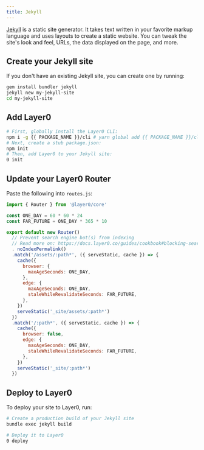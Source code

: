 ```yaml
---
title: Jekyll
---
```


[Jekyll](https://jekyllrb.com/) is a static site generator. It takes text written in your favorite markup language and uses layouts to create a static website. You can tweak the site's look and feel, URLs, the data displayed on the page, and more.

## Create your Jekyll site

If you don't have an existing Jekyll site, you can create one by running:

```bash
gem install bundler jekyll
jekyll new my-jekyll-site
cd my-jekyll-site
```

## Add Layer0

```bash
# First, globally install the Layer0 CLI:
npm i -g {{ PACKAGE_NAME }}/cli # yarn global add {{ PACKAGE_NAME }}/cli
# Next, create a stub package.json:
npm init
# Then, add Layer0 to your Jekyll site:
0 init
```

## Update your Layer0 Router

Paste the following into `routes.js`:

```js
import { Router } from '@layer0/core'

const ONE_DAY = 60 * 60 * 24
const FAR_FUTURE = ONE_DAY * 365 * 10

export default new Router()
  // Prevent search engine bot(s) from indexing
  // Read more on: https://docs.layer0.co/guides/cookbook#blocking-search-engine-crawlers
  . noIndexPermalink()
  .match('/assets/:path*', ({ serveStatic, cache }) => {
    cache({
      browser: {
        maxAgeSeconds: ONE_DAY,
      },
      edge: {
        maxAgeSeconds: ONE_DAY,
        staleWhileRevalidateSeconds: FAR_FUTURE,
      },
    })
    serveStatic('_site/assets/:path*')
  })
  .match('/:path*', ({ serveStatic, cache }) => {
    cache({
      browser: false,
      edge: {
        maxAgeSeconds: ONE_DAY,
        staleWhileRevalidateSeconds: FAR_FUTURE,
      },
    })
    serveStatic('_site/:path*')
  })
```

## Deploy to Layer0

To deploy your site to Layer0, run:

```bash
# Create a production build of your Jekyll site
bundle exec jekyll build

# Deploy it to Layer0
0 deploy
```
